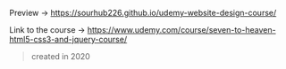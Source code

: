 Preview -> https://sourhub226.github.io/udemy-website-design-course/

Link to the course -> https://www.udemy.com/course/seven-to-heaven-html5-css3-and-jquery-course/

> created in 2020
